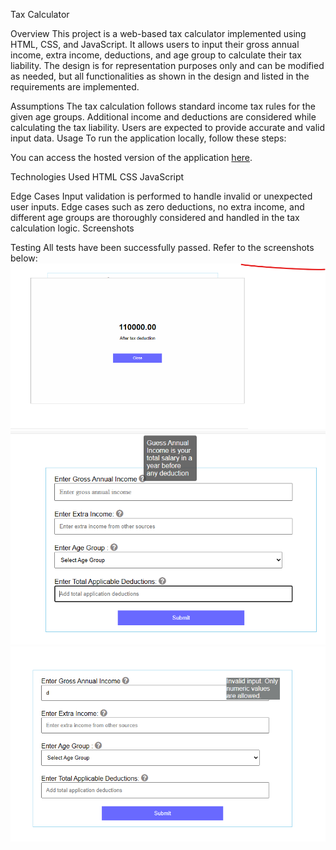 Tax Calculator

Overview
This project is a web-based tax calculator implemented using HTML, CSS, and JavaScript. It allows users to input their gross annual income, extra income, deductions, and age group to calculate their tax liability. The design is for representation purposes only and can be modified as needed, but all functionalities as shown in the design and listed in the requirements are implemented.

Assumptions
The tax calculation follows standard income tax rules for the given age groups.
Additional income and deductions are considered while calculating the tax liability.
Users are expected to provide accurate and valid input data.
Usage
To run the application locally, follow these steps:


You can access the hosted version of the application [here](https://fyle-internship-sigma.vercel.app/).


Technologies Used
HTML
CSS
JavaScript

Edge Cases
Input validation is performed to handle invalid or unexpected user inputs.
Edge cases such as zero deductions, no extra income, and different age groups are thoroughly considered and handled in the tax calculation logic.
Screenshots



Testing
All tests have been successfully passed. Refer to the screenshots below:
![first](<Screenshot 2024-04-12 211247.png>) 
![second](<Screenshot 2024-04-12 210915.png>) 
![third](<Screenshot 2024-04-12 211032.png>)